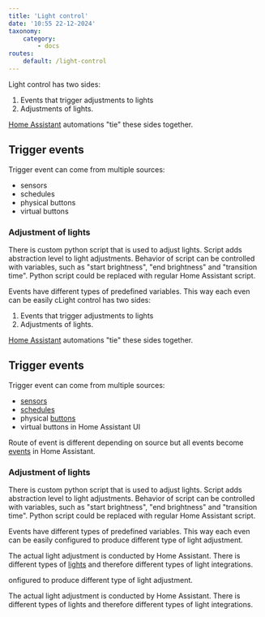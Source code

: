 ```yaml
---
title: 'Light control'
date: '10:55 22-12-2024'
taxonomy:
    category:
        - docs
routes:
    default: /light-control
---
```


Light control has two sides:
1. Events that trigger adjustments to lights
2. Adjustments of lights.

[Home Assistant](/home-assistant) automations "tie" these sides together.

## Trigger events

Trigger event can come from multiple sources:
* sensors
* schedules
* physical buttons
* virtual buttons

### Adjustment of lights

There is custom python script that is used to adjust lights. Script adds abstraction level to light adjustments. Behavior of script can be controlled with variables, such as "start brightness", "end brightness" and "transition time". Python script could be replaced with regular Home Assistant script.

Events have different types of predefined variables. This way each even can be easily cLight control has two sides:
1. Events that trigger adjustments to lights
2. Adjustments of lights.

[Home Assistant](/home-assistant) automations "tie" these sides together.

## Trigger events

Trigger event can come from multiple sources:
* [sensors](/sensors)
* [schedules](/schedules)
* physical [buttons](/buttons)
* virtual buttons in Home Assistant UI

Route of event is different depending on source but all events become [events](/events) in Home Assistant.

### Adjustment of lights

There is custom python script that is used to adjust lights. Script adds abstraction level to light adjustments. Behavior of script can be controlled with variables, such as "start brightness", "end brightness" and "transition time". Python script could be replaced with regular Home Assistant script.

Events have different types of predefined variables. This way each even can be easily configured to produce different type of light adjustment.

The actual light adjustment is conducted by Home Assistant. There is different types of [lights](/lights) and therefore different types of light integrations.

onfigured to produce different type of light adjustment.

The actual light adjustment is conducted by Home Assistant. There is different types of lights and therefore different types of light integrations.


